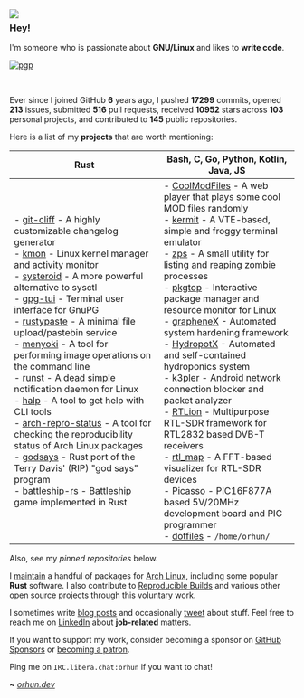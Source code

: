 <img align="left" src="https://orhun.dev/img/crow.png">

### Hey!

I'm someone who is passionate about **GNU/Linux** and likes to **write code**.

[![pgp](https://img.shields.io/badge/pgp-0xF83424824B3E4B90-313131?style=flat&labelColor=313131&color=313131)](https://github.com/orhun.gpg)

<br>

Ever since I joined GitHub **6** years ago, I pushed **17299** commits, opened **213** issues, submitted **516** pull requests, received **10952** stars across **103** personal projects, and contributed to **145** public repositories.

Here is a list of my **projects** that are worth mentioning:

| **Rust**                                                                                                                                                                                                                                                                                                                                                                                                                                                                                                                                                                                                                                                                                                                                                                                                                                                                                                                                                                                                                                                                                                                     | **Bash**, **C**, **Go**, **Python**, **Kotlin**, **Java**, **JS**                                                                                                                                                                                                                                                                                                                                                                                                                                                                                                                                                                                                                                                                                                                                                                                                                                                                                                                                                                                                                                                                                         |
| ---------------------------------------------------------------------------------------------------------------------------------------------------------------------------------------------------------------------------------------------------------------------------------------------------------------------------------------------------------------------------------------------------------------------------------------------------------------------------------------------------------------------------------------------------------------------------------------------------------------------------------------------------------------------------------------------------------------------------------------------------------------------------------------------------------------------------------------------------------------------------------------------------------------------------------------------------------------------------------------------------------------------------------------------------------------------------------------------------------------------------- | --------------------------------------------------------------------------------------------------------------------------------------------------------------------------------------------------------------------------------------------------------------------------------------------------------------------------------------------------------------------------------------------------------------------------------------------------------------------------------------------------------------------------------------------------------------------------------------------------------------------------------------------------------------------------------------------------------------------------------------------------------------------------------------------------------------------------------------------------------------------------------------------------------------------------------------------------------------------------------------------------------------------------------------------------------------------------------------------------------------------------------------------------------- |
| - [git-cliff](https://github.com/orhun/git-cliff) - A highly customizable changelog generator<br>- [kmon](https://github.com/orhun/kmon) - Linux kernel manager and activity monitor<br>- [systeroid](https://github.com/orhun/systeroid) - A more powerful alternative to sysctl<br>- [gpg-tui](https://github.com/orhun/gpg-tui) - Terminal user interface for GnuPG<br>- [rustypaste](https://github.com/orhun/rustypaste) - A minimal file upload/pastebin service<br>- [menyoki](https://github.com/orhun/menyoki) - A tool for performing image operations on the command line<br>- [runst](https://github.com/orhun/runst) - A dead simple notification daemon for Linux<br>- [halp](https://github.com/orhun/halp) - A tool to get help with CLI tools<br>- [arch-repro-status](https://github.com/archlinux/arch-repro-status) - A tool for checking the reproducibility status of Arch Linux packages<br>- [godsays](https://github.com/orhun/godsays) - Rust port of the Terry Davis' (RIP) "god says" program<br>- [battleship-rs](https://github.com/orhun/battleship-rs) - Battleship game implemented in Rust | - [CoolModFiles](https://github.com/orhun/CoolModFiles) - A web player that plays some cool MOD files randomly<br>- [kermit](https://github.com/orhun/kermit) - A VTE-based, simple and froggy terminal emulator<br>- [zps](https://github.com/orhun/zps) - A small utility for listing and reaping zombie processes<br>- [pkgtop](https://github.com/orhun/pkgtop) - Interactive package manager and resource monitor for Linux<br>- [grapheneX](https://github.com/grapheneX/grapheneX) - Automated system hardening framework<br>- [HydropotX](https://github.com/orhun/HydropotX) - Automated and self-contained hydroponics system<br>- [k3pler](https://github.com/orhun/k3pler) - Android network connection blocker and packet analyzer<br>- [RTLion](https://github.com/RTLion-Framework) - Multipurpose RTL-SDR framework for RTL2832 based DVB-T receivers<br>- [rtl_map](https://github.com/orhun/rtl_map) - A FFT-based visualizer for RTL-SDR devices<br>- [Picasso](https://github.com/orhun/Picasso) - PIC16F877A based 5V/20MHz development board and PIC programmer<br>- [dotfiles](https://github.com/orhun/dotfiles) - `/home/orhun/` |

Also, see my _pinned repositories_ below.

I [maintain](https://archlinux.org/packages/?maintainer=orhun) a handful of packages for [Arch Linux](https://archlinux.org/), including some popular **Rust** software. I also contribute to [Reproducible Builds](https://reproducible-builds.org/) and various other open source projects through this voluntary work.

I sometimes write [blog posts](https://blog.orhun.dev) and occasionally [tweet](https://twitter.com/orhunp_) about stuff. Feel free to reach me on [LinkedIn](https://www.linkedin.com/in/orhunp/) about **job-related** matters.

If you want to support my work, consider becoming a sponsor on [GitHub Sponsors](https://github.com/sponsors/orhun) or [becoming a patron](https://patreon.com/join/orhunp).

Ping me on `IRC.libera.chat:orhun` if you want to chat!

**~** [_orhun.dev_](https://orhun.dev/)
